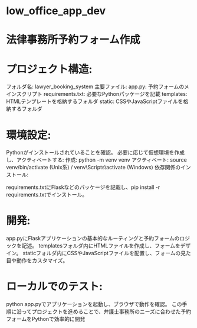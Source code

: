 # low_office_app_dev

# 法律事務所予約フォーム作成

# プロジェクト構造:

フォルダ名: lawyer_booking_system
主要ファイル:
app.py: 予約フォームのメインスクリプト
requirements.txt: 必要なPythonパッケージを記載
templates: HTMLテンプレートを格納するフォルダ
static: CSSやJavaScriptファイルを格納するフォルダ
# 環境設定:

Pythonがインストールされていることを確認。
必要に応じて仮想環境を作成し、アクティベートする:
作成: python -m venv venv
アクティベート: source venv/bin/activate (Unix系) / venv\Scripts\activate (Windows)
依存関係のインストール:

requirements.txtにFlaskなどのパッケージを記載し、pip install -r requirements.txtでインストール。
# 開発:

app.pyにFlaskアプリケーションの基本的なルーティングと予約フォームのロジックを記述。
templatesフォルダ内にHTMLファイルを作成し、フォームをデザイン。
staticフォルダ内にCSSやJavaScriptファイルを配置し、フォームの見た目や動作をカスタマイズ。
# ローカルでのテスト:

python app.pyでアプリケーションを起動し、ブラウザで動作を確認。
この手順に沿ってプロジェクトを進めることで、弁護士事務所のニーズに合わせた予約フォームをPythonで効率的に開発